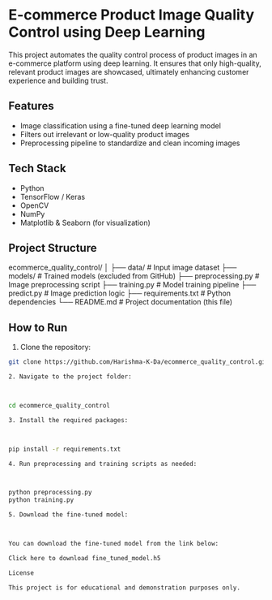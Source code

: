 # E-commerce Product Image Quality Control using Deep Learning

This project automates the quality control process of product images in an e-commerce platform using deep learning. It ensures that only high-quality, relevant product images are showcased, ultimately enhancing customer experience and building trust.

## Features

- Image classification using a fine-tuned deep learning model
- Filters out irrelevant or low-quality product images
- Preprocessing pipeline to standardize and clean incoming images

## Tech Stack

- Python
- TensorFlow / Keras
- OpenCV
- NumPy 
- Matplotlib & Seaborn (for visualization)

## Project Structure

ecommerce_quality_control/ │ ├── data/                  # Input image dataset ├── models/                # Trained models (excluded from GitHub) ├── preprocessing.py       # Image preprocessing script ├── training.py            # Model training pipeline ├── predict.py             # Image prediction logic ├── requirements.txt       # Python dependencies └── README.md              # Project documentation (this file)

## How to Run

1. Clone the repository:

```bash
git clone https://github.com/Harishma-K-Da/ecommerce_quality_control.git

2. Navigate to the project folder:



cd ecommerce_quality_control

3. Install the required packages:



pip install -r requirements.txt

4. Run preprocessing and training scripts as needed:



python preprocessing.py
python training.py

5. Download the fine-tuned model:



You can download the fine-tuned model from the link below:

Click here to download fine_tuned_model.h5

License

This project is for educational and demonstration purposes only.

